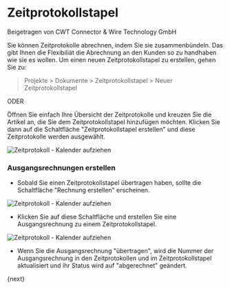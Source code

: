 # Zeitprotokollstapel
<span class="text-muted contributed-by">Beigetragen von CWT Connector & Wire Technology GmbH</span>

Sie können Zeitprotokolle abrechnen, indem Sie sie zusammenbündeln. Das gibt Ihnen die Flexibiliät die Abrechnung an den Kunden so zu handhaben wie sie es wollen. Um einen neuen Zeitprotokollstapel zu erstellen, gehen Sie zu:

>Projekte > Dokumente > Zeitprotokollstapel > Neuer Zeitprotokollstapel

ODER

Öffnen Sie einfach Ihre Übersicht der Zeitprotokolle und kreuzen Sie die Artikel an, die Sie dem Zeitprotokollstapel hinzufügen möchten. Klicken Sie dann auf die Schaltfläche "Zeitprotokollstapel erstellen" und diese Zeitprotokolle werden ausgewählt.

<img class="screenshot" alt="Zeitprotokoll - Kalender aufziehen" src="{{docs_base_url}}/assets/img/project/time_sheet.gif">

### Ausgangsrechnungen erstellen

* Sobald Sie einen Zeitprotokollstapel übertragen haben, sollte die Schaltfläche "Rechnung erstellen" erscheinen.

<img class="screenshot" alt="Zeitprotokoll - Kalender aufziehen" src="{{docs_base_url}}/assets/img/project/time_sheet_make_invoice.png">

* Klicken Sie auf diese Schaltfläche und erstellen Sie eine Ausgangsrechnung zu einem Zeitprotokollstapel.

<img class="screenshot" alt="Zeitprotokoll - Kalender aufziehen" src="{{docs_base_url}}/assets/img/project/time_sheet_sales_invoice.png">

* Wenn Sie die Ausgangsrechnung "übertragen", wird die Nummer der Ausgangsrechnung in den Zeitprotokollen und im Zeitprotokollstapel aktualisiert und ihr Status wird auf "abgerechnet" geändert.

{next}

